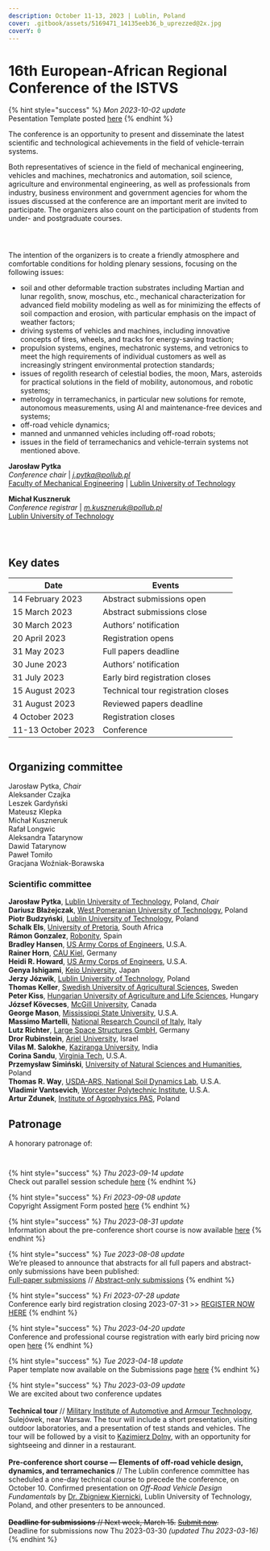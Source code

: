 ```yaml
---
description: October 11-13, 2023 | Lublin, Poland
cover: .gitbook/assets/5169471_14135eeb36_b_uprezzed@2x.jpg
coverY: 0
---
```


# 16th European-African Regional Conference of the ISTVS

{% hint style="success" %}
_Mon 2023-10-02 update_\
Pesentation Template posted [here](conference/call-for-papers.md#presentation)
{% endhint %}

The conference is an opportunity to present and disseminate the latest scientific and technological achievements in the field of vehicle-terrain systems.

Both representatives of science in the field of mechanical engineering, vehicles and machines, mechatronics and automation, soil science, agriculture and environmental engineering, as well as professionals from industry, business environment and government agencies for whom the issues discussed at the conference are an important merit are invited to participate. The organizers also count on the participation of students from under- and postgraduate courses.

<div>

<figure><img src=".gitbook/assets/F1030003.JPG" alt=""><figcaption></figcaption></figure>

 

<figure><img src=".gitbook/assets/F1040023.JPG" alt=""><figcaption></figcaption></figure>

 

<figure><img src=".gitbook/assets/F1030008.JPG" alt=""><figcaption></figcaption></figure>

</div>

The intention of the organizers is to create a friendly atmosphere and comfortable conditions for holding plenary sessions, focusing on the following issues:

* soil and other deformable traction substrates including Martian and lunar regolith, snow, moschus, etc., mechanical characterization for advanced field mobility modeling as well as for minimizing the effects of soil compaction and erosion, with particular emphasis on the impact of weather factors;
* driving systems of vehicles and machines, including innovative concepts of tires, wheels, and tracks for energy-saving traction;
* propulsion systems, engines, mechatronic systems, and vetronics to meet the high requirements of individual customers as well as increasingly stringent environmental protection standards;
* issues of regolith research of celestial bodies, the moon, Mars, asteroids for practical solutions in the field of mobility, autonomous, and robotic systems;
* metrology in terramechanics, in particular new solutions for remote, autonomous measurements, using AI and maintenance-free devices and systems;
* off-road vehicle dynamics;
* manned and unmanned vehicles including off-road robots;
* issues in the field of terramechanics and vehicle-terrain systems not mentioned above.

**Jarosław Pytka**\
_Conference chair_ | [_j.pytka@pollub.pl_](mailto:j.pytka@pollub.pl)\
[Faculty of Mechanical Engineering](https://wm.pollub.pl/) | [Lublin University of Technology](https://pollub.pl/)

**Michał Kuszneruk**\
_Conference registrar_ | [_m.kuszneruk@pollub.pl_](mailto:m.kuszneruk@pollub.pl)\
[Lublin University of Technology](https://pollub.pl/)

<div>

<figure><img src=".gitbook/assets/Fig6_edit.jpeg" alt=""><figcaption></figcaption></figure>

 

<figure><img src=".gitbook/assets/F1020008.JPG" alt=""><figcaption></figcaption></figure>

 

<figure><img src=".gitbook/assets/F1020020.JPG" alt=""><figcaption></figcaption></figure>

</div>

## Key dates

| Date               | Events                             |
| ------------------ | ---------------------------------- |
| 14 February 2023   | Abstract submissions open          |
| 15 March 2023      | Abstract submissions close         |
| 30 March 2023      | Authors’ notification              |
| 20 April 2023      | Registration opens                 |
| 31 May 2023        | Full papers deadline               |
| 30 June 2023       | Authors’ notification              |
| 31 July 2023       | Early bird registration closes     |
| 15 August 2023     | Technical tour registration closes |
| 31 August 2023     | Reviewed papers deadline           |
|  4 October 2023    | Registration closes                |
| 11-13 October 2023 | Conference                         |

<figure><img src=".gitbook/assets/Lublin 2023 not CFP - Twitter 1600x900.jpg" alt=""><figcaption></figcaption></figure>

## Organizing committee

Jarosław Pytka, _Chair_\
Aleksander Czajka\
Leszek Gardyński\
Mateusz Klepka\
Michał Kuszneruk\
Rafał Longwic\
Aleksandra Tatarynow\
Dawid Tatarynow\
Paweł Tomiło\
Gracjana Woźniak-Borawska

### Scientific committee

**Jarosław Pytka**, [Lublin University of Technology](https://www.pollub.pl/en/), Poland, _Chair_\
**Dariusz Błażejczak**, [West Pomeranian University of Technology](https://www.zut.edu.pl/EN/university.html), Poland\
**Piotr Budzyński**, [Lublin University of Technology](https://www.pollub.pl/en/), Poland\
**Schalk Els**, [University of Pretoria](https://www.up.ac.za/), South Africa\
**Rámon Gonzalez**, [Robonity](https://www.robonity.com/index.html), Spain\
**Bradley Hansen**, [US Army Corps of Engineers,](https://www.usace.army.mil) U.S.A.\
**Rainer Horn**, [CAU Kiel](https://www.uni-kiel.de/en/), Germany\
**Heidi R. Howard**, [US Army Corps of Engineers,](https://www.usace.army.mil) U.S.A.\
**Genya Ishigami**, [Keio University](https://www.keio.ac.jp/en/), Japan\
**Jerzy Józwik**, [Lublin University of Technology](https://www.pollub.pl/en/), Poland\
**Thomas Keller**, [Swedish University of Agricultural Sciences](https://www.slu.se/en/), Sweden\
**Peter Kiss**, [Hungarian University of Agriculture and Life Sciences](https://www.en.uni-mate.hu), Hungary\
**József Kövecses**, [McGill University](https://www.mcgill.ca), Canada\
**George Mason**, [Mississippi State University](https://www.msstate.edu/), U.S.A.\
**Massimo Martelli**, [National Research Council of Italy](https://www.cnr.it/en), Italy\
**Lutz Richter**, [Large Space Structures GmbH](https://www.largespace.de), Germany\
**Dror Rubinstein**, [Ariel University](https://www.ariel.ac.il/wp/en/), Israel\
**Vilas M. Salokhe**, [Kaziranga University](https://www.kzu.ac.in), India\
**Corina Sandu**, [Virginia Tech](https://www.vt.edu), U.S.A.\
**Przemysław Simiński**, [University of Natural Sciences and Humanities](https://www.uph.edu.pl/en/), Poland\
**Thomas R. Way**, [USDA-ARS, National Soil Dynamics Lab](https://www.ars.usda.gov/southeast-area/auburn-al/soil-dynamics-research/), U.S.A.\
**Vladimir Vantsevich**, [Worcester Polytechnic Institute](https://www.wpi.edu), U.S.A.\
**Artur Zdunek**, [Institute of Agrophysics PAS](https://www.ipan.lublin.pl/en/), Poland

## Patronage

A honorary patronage of:

<figure><img src=".gitbook/assets/01_znak_podstawowy_kolor_biale_tlo.png" alt=""><figcaption></figcaption></figure>

<figure><img src=".gitbook/assets/Politechnika logo.PNG" alt=""><figcaption></figcaption></figure>

{% hint style="success" %}
_Thu 2023-09-14 update_\
Check out parallel session schedule [here](program/program-overview.md)
{% endhint %}

{% hint style="success" %}
_Fri 2023-09-08 update_\
Copyright Assigment Form posted [here](conference/call-for-papers.md#copyright-assignment-form)
{% endhint %}

{% hint style="success" %}
_Thu 2023-08-31 update_\
Information about the pre-conference short course is now available [here](program/preconference-professional-short-course/)
{% endhint %}

{% hint style="success" %}
_Tue 2023-08-08 update_\
We’re pleased to announce that abstracts for all full papers and abstract-only submissions have been published:\
[Full-paper submissions](submissions/papers/) // [Abstract-only submissions](submissions/abstract-only.md)
{% endhint %}

{% hint style="success" %}
_Fri 2023-07-28 update_\
Conference early bird registration closing 2023-07-31 >> [REGISTER NOW HERE](conference/registration.md)
{% endhint %}

{% hint style="success" %}
_Thu 2023-04-20 update_\
Conference and professional course registration with early bird pricing now open [here](conference/registration.md)
{% endhint %}

{% hint style="success" %}
_Tue 2023-04-18 update_\
Paper template now available on the Submissions page [here](./#templates)
{% endhint %}

{% hint style="success" %}
_Thu 2023-03-09 update_\
We are excited about two conference updates\
\
**Technical tour** // [Military Institute of Automotive and Armour Technology](https://www.witpis.eu/pl/), Sulejówek, near Warsaw. The tour will include a short presentation, visiting outdoor laboratories, and a presentation of test stands and vehicles. The tour will be followed by a visit to [Kazimierz Dolny](https://www.kazimierz-dolny.pl/turystyka/), with an opportunity for sightseeing and dinner in a restaurant.\
\
**Pre-conference short course — Elements of off-road vehicle design, dynamics, and terramechanics** // The Lublin conference committee has scheduled a one-day technical course to precede the conference, on October 10. Confirmed presentation on _Off-Road Vehicle Design Fundamentals_ by [Dr. Zbigniew Kiernicki](https://scholar.google.com/scholar?hl=pl\&as\_sdt=2007\&as\_vis=1\&q=Zbigniew+kiernicki\&btnG=), Lublin University of Technology, Poland, and other presenters to be announced.\
\
~~**Deadline for submissions** // Next week, March 15.~~ [~~Submit now~~](https://easychair.org/conferences/?conf=istvs2023)~~.~~\
Deadline for submissions now Thu 2023-03-30 _(updated Thu 2023-03-16)_
{% endhint %}

